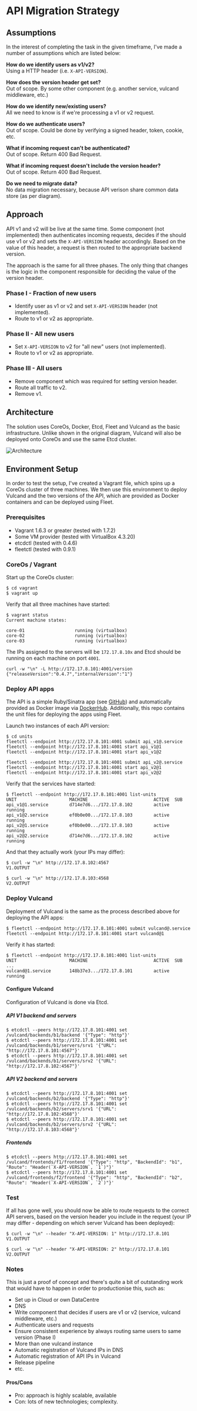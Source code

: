 # API Migration Strategy

## Assumptions

In the interest of completing the task in the given timeframe, I've made a number of assumptions which are listed below:

**How do we identify users as v1/v2?**<br/>
Using a HTTP header (i.e. `X-API-VERSION`).

**How does the version header get set?**<br/>
Out of scope. By some other component (e.g. another service, vulcand middleware, etc.)

**How do we identify new/existing users?**<br/>
All we need to know is if we're processing a v1 or v2 request.

**How do we authenticate users?**<br/>
Out of scope. Could be done by verifying a signed header, token, cookie, etc.
    
**What if incoming request can't be authenticated?**<br/>
Out of scope. Return 400 Bad Request.
    
**What if incoming request doesn't include the version header?**<br/>
Out of scope. Return 400 Bad Request.
    
**Do we need to migrate data?**<br/>
No data migration necessary, because API verison share common data store (as per diagram).

## Approach

API v1 and v2 will be live at the same time. Some component (not implemented) then authenticates incoming requests, decides if the should use v1 or v2 and sets the `X-API-VERSION` header accordingly. Based on the value of this header, a request is then routed to the appropriate backend version.

The approach is the same for all three phases. The only thing that changes is the logic in the component responsible for deciding the value of the version header.

### Phase I - Fraction of new users

* Identify user as v1 or v2 and set `X-API-VERSION` header (not implemented).
* Route to v1 or v2 as appropriate.

### Phase II - All new users

* Set `X-API-VERSION` to v2 for "all new" users (not implemented).
* Route to v1 or v2 as appropriate.

### Phase III - All users

* Remove component which was required for setting version header.
* Route all traffic to v2.
* Remove v1.

## Architecture

The solution uses CoreOs, Docker, Etcd, Fleet and Vulcand as the basic infrastructure. Unlike shown in the original diagram, Vulcand will also be deployed onto CoreOs and use the same Etcd cluster.

![Architecture](/docs/arch.png)

## Environment Setup

In order to test the setup, I've created a Vagrant file, which spins up a CoreOs cluster of three machines. We then use this environment to deploy Vulcand and the two versions of the API, which are provided as Docker containers and can be deployed using Fleet.

### Prerequisites
* Vagrant 1.6.3 or greater (tested with 1.7.2)
* Some VM provider (tested with VirtualBox 4.3.20)
* etcdctl (tested with 0.4.6)
* fleetctl (tested with 0.9.1)


### CoreOs / Vagrant
   
Start up the CoreOs cluster:
   
```shell
$ cd vagrant
$ vagrant up
```

Verify that all three machines have started:

```shell
$ vagrant status
Current machine states:

core-01                   running (virtualbox)
core-02                   running (virtualbox)
core-03                   running (virtualbox)
```

The IPs assigned to the servers will be `172.17.8.10x` and Etcd should be running on each machine on port `4001`.

```shell
curl -w "\n" -L http://172.17.8.101:4001/version
{"releaseVersion":"0.4.7","internalVersion":"1"}
```

### Deploy API apps

The API is a simple Ruby/Sinatra app (see [GitHub](https://github.com/patforna/cw-api)) and automatically provided as Docker image via [DockerHub](https://registry.hub.docker.com/u/patforna/cw-api/). Additionally, this repo contains the unit files for deploying the apps using Fleet.

Launch two instances of each API version:

```shell
$ cd units
fleetctl --endpoint http://172.17.8.101:4001 submit api_v1@.service
fleetctl --endpoint http://172.17.8.101:4001 start api_v1@1
fleetctl --endpoint http://172.17.8.101:4001 start api_v1@2

fleetctl --endpoint http://172.17.8.101:4001 submit api_v2@.service
fleetctl --endpoint http://172.17.8.101:4001 start api_v2@1
fleetctl --endpoint http://172.17.8.101:4001 start api_v2@2
```

Verify that the services have started:

```shell
$ fleetctl --endpoint http://172.17.8.101:4001 list-units
UNIT                    MACHINE                         ACTIVE  SUB
api_v1@1.service        d714e7d6.../172.17.8.102        active  running
api_v1@2.service        ef0b0e00.../172.17.8.103        active  running
api_v2@1.service        ef0b0e00.../172.17.8.103        active  running
api_v2@2.service        d714e7d6.../172.17.8.102        active  running
```

And that they actually work (your IPs may differ):

```shell
$ curl -w "\n" http://172.17.8.102:4567
V1.OUTPUT

$ curl -w "\n" http://172.17.8.103:4568
V2.OUTPUT
```

### Deploy Vulcand

Deployment of Vulcand is the same as the process described above for deploying the API apps:

```shell
$ fleetctl --endpoint http://172.17.8.101:4001 submit vulcand@.service
fleetctl --endpoint http://172.17.8.101:4001 start vulcand@1
```

Verify it has started:

```shell
$ fleetctl --endpoint http://172.17.8.101:4001 list-units
UNIT                    MACHINE                         ACTIVE  SUB
...
vulcand@1.service       148b37e3.../172.17.8.101        active  running
```

#### Configure Vulcand

Configuration of Vulcand is done via Etcd.

##### API V1 backend and servers

```shell
$ etcdctl --peers http://172.17.8.101:4001 set /vulcand/backends/b1/backend '{"Type": "http"}'
$ etcdctl --peers http://172.17.8.101:4001 set /vulcand/backends/b1/servers/srv1 '{"URL": "http://172.17.8.101:4567"}'
$ etcdctl --peers http://172.17.8.101:4001 set /vulcand/backends/b1/servers/srv2 '{"URL": "http://172.17.8.102:4567"}'
```

##### API V2 backend and servers

```shell
$ etcdctl --peers http://172.17.8.101:4001 set /vulcand/backends/b2/backend '{"Type": "http"}'
$ etcdctl --peers http://172.17.8.101:4001 set /vulcand/backends/b2/servers/srv1 '{"URL": "http://172.17.8.102:4568"}'
$ etcdctl --peers http://172.17.8.101:4001 set /vulcand/backends/b2/servers/srv2 '{"URL": "http://172.17.8.103:4568"}'
```

##### Frontends

```shell
$ etcdctl --peers http://172.17.8.101:4001 set /vulcand/frontends/f1/frontend '{"Type": "http", "BackendId": "b1", "Route": "Header(`X-API-VERSION`, `1`)"}'
$ etcdctl --peers http://172.17.8.101:4001 set /vulcand/frontends/f2/frontend '{"Type": "http", "BackendId": "b2", "Route": "Header(`X-API-VERSION`, `2`)"}'
```

### Test

If all has gone well, you should now be able to route requests to the correct API servers, based on the version header you include in the request (your IP may differ - depending on which server Vulcand has been deployed):

```shell
$ curl -w "\n" --header "X-API-VERSION: 1" http://172.17.8.101
V1.OUTPUT

$ curl -w "\n" --header "X-API-VERSION: 2" http://172.17.8.101
V2.OUTPUT
```

### Notes

This is just a proof of concept and there's quite a bit of outstanding work that would have to happen in order to productionise this, such as:

* Set up in Cloud or own DataCentre
* DNS
* Write component that decides if users are v1 or v2 (service, vulcand middleware, etc.)
* Authenticate users and requests
* Ensure consistent experience by always routing same users to same version (Phase I) 
* More than one vulcand instance
* Automatic registration of Vulcand IPs in DNS
* Automatic registration of API IPs in Vulcand
* Release pipeline
* etc.

#### Pros/Cons

* Pro: approach is highly scalable, available
* Con: lots of new technologies; complexity.








